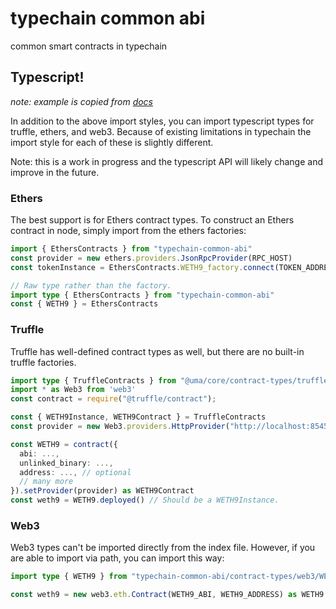 # typechain common abi

common smart contracts in typechain

## Typescript!

_note: example is copied from [docs](https://github.com/UMAprotocol/protocol/blob/master/packages/core/README.md)_

In addition to the above import styles, you can import typescript types for truffle, ethers, and web3. Because of existing
limitations in typechain the import style for each of these is slightly different.

Note: this is a work in progress and the typescript API will likely change and improve in the future.

### Ethers

The best support is for Ethers contract types. To construct an Ethers contract in node, simply import from the ethers factories:

```ts
import { EthersContracts } from "typechain-common-abi"
const provider = new ethers.providers.JsonRpcProvider(RPC_HOST)
const tokenInstance = EthersContracts.WETH9_factory.connect(TOKEN_ADDRESS, provider)

// Raw type rather than the factory.
import type { EthersContracts } from "typechain-common-abi"
const { WETH9 } = EthersContracts
```

### Truffle

Truffle has well-defined contract types as well, but there are no built-in truffle factories.

```ts
import type { TruffleContracts } from "@uma/core/contract-types/truffle"
import * as Web3 from 'web3'
const contract = require("@truffle/contract");

const { WETH9Instance, WETH9Contract } = TruffleContracts
const provider = new Web3.providers.HttpProvider("http://localhost:8545")

const WETH9 = contract({
  abi: ...,
  unlinked_binary: ...,
  address: ..., // optional
  // many more
}).setProvider(provider) as WETH9Contract
const weth9 = WETH9.deployed() // Should be a WETH9Instance.
```

### Web3

Web3 types can't be imported directly from the index file. However, if you are able to import via path, you can import
this way:

```ts
import type { WETH9 } from "typechain-common-abi/contract-types/web3/WETH9"

const weth9 = new web3.eth.Contract(WETH9_ABI, WETH9_ADDRESS) as WETH9
```